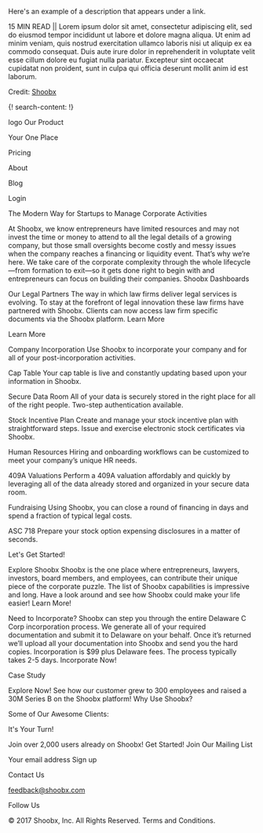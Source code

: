 Here's an example of a description that appears under a link.

15 MIN READ || Lorem ipsum dolor sit amet, consectetur adipiscing elit, sed do eiusmod tempor incididunt ut labore et dolore magna aliqua. Ut enim ad minim veniam, quis nostrud exercitation ullamco laboris nisi ut aliquip ex ea commodo consequat. Duis aute irure dolor in reprehenderit in voluptate velit esse cillum dolore eu fugiat nulla pariatur. Excepteur sint occaecat cupidatat non proident, sunt in culpa qui officia deserunt mollit anim id est laborum.

Credit: [Shoobx](https://www.shoobx.com)

{! search-content: !}

logo
Our Product
 
Your One Place
 
Pricing
 
About
 
Blog
 
Login
 
The Modern Way for Startups to Manage Corporate Activities

At Shoobx, we know entrepreneurs have limited resources and may not invest the time or money to attend to all the legal details of a growing company, but those small oversights become costly and messy issues when the company reaches a financing or liquidity event. That’s why we’re here. We take care of the corporate complexity through the whole lifecycle—from formation to exit—so it gets done right to begin with and entrepreneurs can focus on building their companies.
Shoobx Dashboards


Our Legal Partners
The way in which law firms deliver legal services is evolving. To stay at the forefront of legal innovation these law firms have partnered with Shoobx. Clients can now access law firm specific documents via the Shoobx platform.
Learn More

Learn More


Company Incorporation
Use Shoobx to incorporate your company and for all of your post-incorporation activities.

Cap Table
Your cap table is live and constantly updating based upon your information in Shoobx.

Secure Data Room
All of your data is securely stored in the right place for all of the right people. Two-step authentication available.

Stock Incentive Plan
Create and manage your stock incentive plan with straightforward steps. Issue and exercise electronic stock certificates via Shoobx.

Human Resources
Hiring and onboarding workflows can be customized to meet your company’s unique HR needs.

409A Valuations
Perform a 409A valuation affordably and quickly by leveraging all of the data already stored and organized in your secure data room.

Fundraising
Using Shoobx, you can close a round of financing in days and spend a fraction of typical legal costs.

ASC 718
Prepare your stock option expensing disclosures in a matter of seconds.


Let's Get Started!

Explore Shoobx
Shoobx is the one place where entrepreneurs, lawyers, investors, board members, and employees, can contribute their unique piece of the corporate puzzle. The list of Shoobx capabilities is impressive and long. Have a look around and see how Shoobx could make your life easier!
Learn More!

Need to Incorporate?
Shoobx can step you through the entire Delaware C Corp incorporation process. We generate all of your required documentation and submit it to Delaware on your behalf. Once it’s returned we’ll upload all your documentation into Shoobx and send you the hard copies. Incorporation is $99 plus Delaware fees. The process typically takes 2-5 days.
Incorporate Now!


Case Study

Explore Now!
See how our customer grew to 300 employees and raised a 30M Series B on the Shoobx platform!
Why Use Shoobx?


Some of Our Awesome Clients:

It's Your Turn!

Join over 2,000 users already on Shoobx!
Get Started!
Join Our Mailing List


Your email address
Sign up

Contact Us

feedback@shoobx.com

Follow Us

  
© 2017 Shoobx, Inc. All Rights Reserved. Terms and Conditions.



